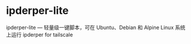 # ipderper-lite
ipderper-lite — 轻量级一键脚本，可在 Ubuntu、Debian 和 Alpine Linux 系统上运行 ipderper for tailscale
